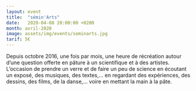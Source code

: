 ```yaml
---
layout: event
title:  "sémin'Arts"
date:   2020-04-08 20:00:00 +0200
month: avril-2020
image: assets/img/events/seminarts.jpg
tarif: 5€
---
```


Depuis octobre 2016, une fois par mois, une heure de récréation autour d’une question offerte en pâture à un scientifique et à des artistes. L’occasion de prendre un verre et de faire un peu de science en écoutant un exposé, des musiques, des textes,... en regardant des expériences, des dessins, des films, de la danse,... voire en mettant la main à la pâte. 